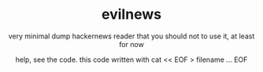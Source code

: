 <div align="center">
  <h1>evilnews</h1>
  <p>very minimal dump hackernews reader that you should not to use it, at least for now</p>
  <p>help, see the code. this code written with cat << EOF > filename ... EOF</p>
</div>
